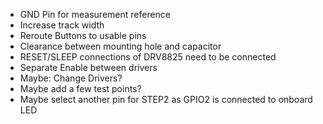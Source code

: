 * GND Pin for measurement reference
* Increase track width
* Reroute Buttons to usable pins
* Clearance between mounting hole and capacitor
* RESET/SLEEP connections of DRV8825 need to be connected
* Separate Enable between drivers
* Maybe: Change Drivers?
* Maybe add a few test points?
* Maybe select another pin for STEP2 as GPIO2 is connected to onboard LED